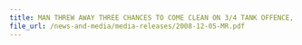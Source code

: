```yaml
---
title: MAN THREW AWAY THREE CHANCES TO COME CLEAN ON 3/4 TANK OFFENCE, FINE $500 AND JAIL TWO WEEKS
file_url: /news-and-media/media-releases/2008-12-05-MR.pdf
---
```

